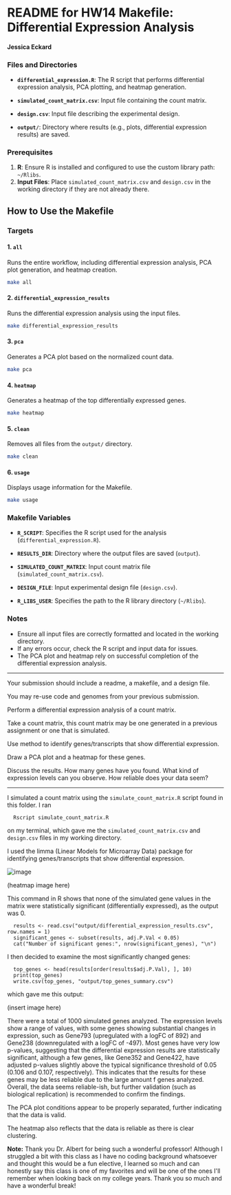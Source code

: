 # README for HW14 Makefile: Differential Expression Analysis

#### Jessica Eckard


### Files and Directories
- **`differential_expression.R`**: The R script that performs differential expression analysis, PCA plotting, and heatmap generation.

- **`simulated_count_matrix.csv`**: Input file containing the count matrix.

- **`design.csv`**: Input file describing the experimental design.

- **`output/`**: Directory where results (e.g., plots, differential expression results) are saved.

### Prerequisites

1. **R**: Ensure R is installed and configured to use the custom library path: `~/Rlibs`.
3. **Input Files**: Place `simulated_count_matrix.csv` and `design.csv` in the working directory if they are not already there.

## How to Use the Makefile

### Targets

#### 1. **`all`**
Runs the entire workflow, including differential expression analysis, PCA plot generation, and heatmap creation.
```bash
make all
```

#### 2. **`differential_expression_results`**
Runs the differential expression analysis using the input files.
```bash
make differential_expression_results
```


#### 3. **`pca`**
Generates a PCA plot based on the normalized count data.
```bash
make pca
```


#### 4. **`heatmap`**
Generates a heatmap of the top differentially expressed genes.
```bash
make heatmap
```


#### 5. **`clean`**
Removes all files from the `output/` directory.
```bash
make clean
```

#### 6. **`usage`**
Displays usage information for the Makefile.
```bash
make usage
```

### Makefile Variables
- **`R_SCRIPT`**: Specifies the R script used for the analysis (`differential_expression.R`).

- **`RESULTS_DIR`**: Directory where the output files are saved (`output`).

- **`SIMULATED_COUNT_MATRIX`**: Input count matrix file (`simulated_count_matrix.csv`).

- **`DESIGN_FILE`**: Input experimental design file (`design.csv`).

- **`R_LIBS_USER`**: Specifies the path to the R library directory (`~/Rlibs`).


### Notes
- Ensure all input files are correctly formatted and located in the working directory.
- If any errors occur, check the R script and input data for issues.
- The PCA plot and heatmap rely on successful completion of the differential expression analysis.

-------

Your submission should include a readme, a makefile, and a design file.

You may re-use code and genomes from your previous submission.

Perform a differential expression analysis of a count matrix.

Take a count matrix, this count matrix may be one generated in a previous assignment or one that is simulated.

Use method to identify genes/transcripts that show differential expression.

Draw a PCA plot and a heatmap for these genes.

Discuss the results. How many genes have you found. What kind of expression levels can you observe. How reliable does your data seem?

------

I simulated a count matrix using the `simulate_count_matrix.R` script found in this folder. I ran

      Rscript simulate_count_matrix.R

on my terminal, which gave me the `simulated_count_matrix.csv` and `design.csv` files in my working directory.

I used the limma (Linear Models for Microarray Data) package for identifying genes/transcripts that show differential expression.

![image](https://github.com/user-attachments/assets/29b8f092-b036-4944-b1ea-8e8f16a0b6cc)


(heatmap image here)

This command in R shows that none of the simulated gene values in the matrix were statistically significant (differentially expressed), as the output was 0.

      results <- read.csv("output/differential_expression_results.csv", row.names = 1)
      significant_genes <- subset(results, adj.P.Val < 0.05)
      cat("Number of significant genes:", nrow(significant_genes), "\n")

I then decided to examine the most significantly changed genes:

      top_genes <- head(results[order(results$adj.P.Val), ], 10)
      print(top_genes)
      write.csv(top_genes, "output/top_genes_summary.csv")

which gave me this output:

(insert image here)

There were a total of 1000 simulated genes analyzed. The expression levels show a range of values, with some genes showing substantial changes in expression, such as Gene793 (upregulated with a logFC of 892) and Gene238 (downregulated with a logFC of -497). Most genes have very low p-values, suggesting that the differential expression results are statistically significant, although a few genes, like Gene352 and Gene422, have adjusted p-values slightly above the typical significance threshold of 0.05 (0.106 and 0.107, respectively). This indicates that the results for these genes may be less reliable due to the large amount f genes analyzed. Overall, the data seems reliable-ish, but further validation (such as biological replication) is recommended to confirm the findings.

The PCA plot conditions appear to be properly separated, further indicating that the data is valid.

The heatmap also reflects that the data is reliable as there is clear clustering. 


**Note:** Thank you Dr. Albert for being such a wonderful professor! Although I struggled a bit with this class as I have no coding background whatsoever and thought this would be a fun elective, I learned so much and can honestly say this class is one of my favorites and will be one of the ones I'll remember when looking back on my college years. Thank you so much and have a wonderful break!
